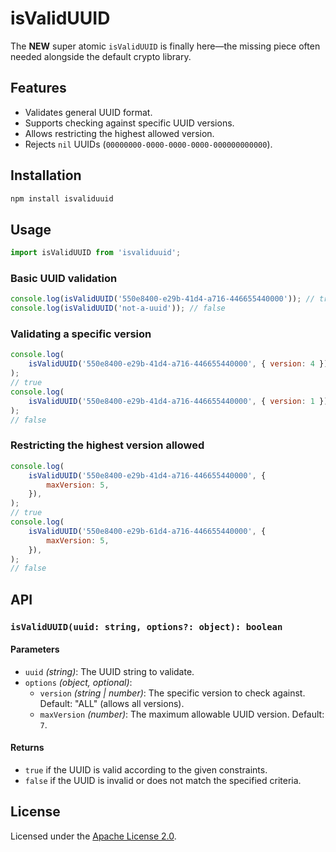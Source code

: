 # isValidUUID

The **NEW** super atomic `isValidUUID` is finally here—the missing piece often needed alongside the default crypto library.

## Features

- Validates general UUID format.
- Supports checking against specific UUID versions.
- Allows restricting the highest allowed version.
- Rejects `nil` UUIDs (`00000000-0000-0000-0000-000000000000`).

## Installation

```sh
npm install isvaliduuid
```

## Usage

```javascript
import isValidUUID from 'isvaliduuid';
```

### Basic UUID validation

```javascript
console.log(isValidUUID('550e8400-e29b-41d4-a716-446655440000')); // true
console.log(isValidUUID('not-a-uuid')); // false
```

### Validating a specific version

```javascript
console.log(
    isValidUUID('550e8400-e29b-41d4-a716-446655440000', { version: 4 }),
);
// true
console.log(
    isValidUUID('550e8400-e29b-41d4-a716-446655440000', { version: 1 }),
);
// false
```

### Restricting the highest version allowed

```javascript
console.log(
    isValidUUID('550e8400-e29b-41d4-a716-446655440000', {
        maxVersion: 5,
    }),
);
// true
console.log(
    isValidUUID('550e8400-e29b-61d4-a716-446655440000', {
        maxVersion: 5,
    }),
);
// false
```

## API

### `isValidUUID(uuid: string, options?: object): boolean`

#### Parameters

- `uuid` _(string)_: The UUID string to validate.
- `options` _(object, optional)_:
    - `version` _(string | number)_: The specific version to check against. Default: "ALL" (allows all versions).
    - `maxVersion` _(number)_: The maximum allowable UUID version. Default: `7`.

#### Returns

- `true` if the UUID is valid according to the given constraints.
- `false` if the UUID is invalid or does not match the specified criteria.

## License

Licensed under the [Apache License 2.0](https://www.apache.org/licenses/LICENSE-2.0).
